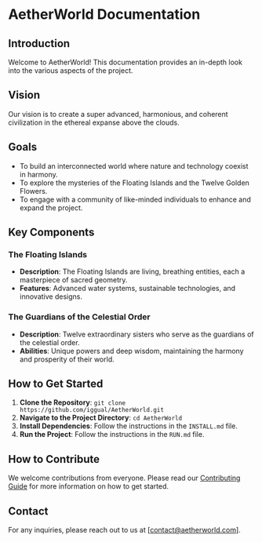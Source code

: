 # AetherWorld Documentation

## Introduction

Welcome to AetherWorld! This documentation provides an in-depth look into the various aspects of the project.

## Vision

Our vision is to create a super advanced, harmonious, and coherent civilization in the ethereal expanse above the clouds.

## Goals

- To build an interconnected world where nature and technology coexist in harmony.
- To explore the mysteries of the Floating Islands and the Twelve Golden Flowers.
- To engage with a community of like-minded individuals to enhance and expand the project.

## Key Components

### The Floating Islands

- **Description**: The Floating Islands are living, breathing entities, each a masterpiece of sacred geometry.
- **Features**: Advanced water systems, sustainable technologies, and innovative designs.

### The Guardians of the Celestial Order

- **Description**: Twelve extraordinary sisters who serve as the guardians of the celestial order.
- **Abilities**: Unique powers and deep wisdom, maintaining the harmony and prosperity of their world.

## How to Get Started

1. **Clone the Repository**: `git clone https://github.com/iggual/AetherWorld.git`
2. **Navigate to the Project Directory**: `cd AetherWorld`
3. **Install Dependencies**: Follow the instructions in the `INSTALL.md` file.
4. **Run the Project**: Follow the instructions in the `RUN.md` file.

## How to Contribute

We welcome contributions from everyone. Please read our [Contributing Guide](CONTRIBUTING.md) for more information on how to get started.

## Contact

For any inquiries, please reach out to us at [contact@aetherworld.com].
